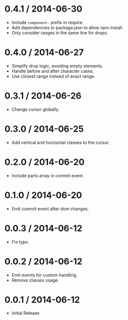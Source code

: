 
0.4.1 / 2014-06-30 
==================

  * Include `component-` prefix in require.
  * Add dependencies to package.json to allow npm install.
  * Only consider ranges in the same line for drops.

0.4.0 / 2014-06-27 
==================

  * Simplify drop logic, avoiding empty elements.
  * Handle before and after character cases.
  * Use closest range instead of exact range.

0.3.1 / 2014-06-26 
==================

  * Change cursor globally.

0.3.0 / 2014-06-25 
==================

  * Add vertical and horizontal classes to the cursor.

0.2.0 / 2014-06-20 
==================

  * Include parts array in commit event.

0.1.0 / 2014-06-20 
==================

  * Emit commit event after dom changes.

0.0.3 / 2014-06-12 
==================

  * Fix typo.

0.0.2 / 2014-06-12 
==================

  * Emit events for custom handling.
  * Remove classes usage.

0.0.1 / 2014-06-12 
==================
  
  * Initial Release
